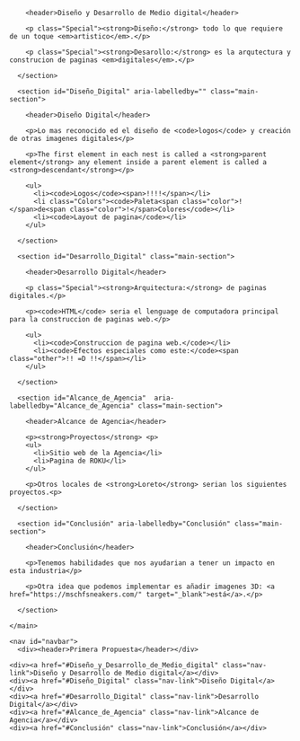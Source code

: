 <!DOCTYPE html>
<html lang="en">
  <head>
    <meta charset="utf-8">
    <meta name="viewport" content="width=device-width, initial-scale=1.0">
    <title>Technical Documentation Page</title>
    <link rel="stylesheet" href="./styles.css">
  </head>

  <body>
    <main id="main-doc">
      <section id="Diseño_y_Desarrollo_de_Medio_digital" aria-labelledby="" class="main-section">

        <header>Diseño y Desarrollo de Medio digital</header>
        
        <p class="Special"><strong>Diseño:</strong> todo lo que requiere de un toque <em>artistico</em>.</p>
        
        <p class="Special"><strong>Desarollo:</strong> es la arqutectura y construcion de paginas <em>digitales</em>.</p>

      </section>

      <section id="Diseño_Digital" aria-labelledby="" class="main-section">

        <header>Diseño Digital</header>

        <p>Lo mas reconocido ed el diseño de <code>logos</code> y creación de otras imagenes digitales</p>

        <p>The first element in each nest is called a <strong>parent element</strong> any element inside a parent element is called a <strong>descendant</strong></p>

        <ul>
          <li><code>Logos</code><span>!!!!</span></li>
          <li class="Colors"><code>Paleta<span class="color">!</span>de<span class="color">!</span>Colores</code></li>
          <li><code>Layout de pagina</code></li>
        </ul>

      </section>

      <section id="Desarrollo_Digital" class="main-section">

        <header>Desarrollo Digital</header>

        <p class="Special"><strong>Arquitectura:</strong> de paginas digitales.</p>

        <p><code>HTML</code> seria el lenguage de computadora principal para la construccion de paginas web.</p>

        <ul>
          <li><code>Construccion de pagina web.</code></li>
          <li><code>Efectos especiales como este:</code><span class="other">!! =D !!</span></li>
        </ul>
        
      </section>

      <section id="Alcance_de_Agencia"  aria-labelledby="Alcance_de_Agencia" class="main-section">
        
        <header>Alcance de Agencia</header>

        <p><strong>Proyectos</strong> <p>
        <ul>
          <li>Sitio web de la Agencia</li>
          <li>Pagina de ROKU</li>
        </ul>

        <p>Otros locales de <strong>Loreto</strong> serian los siguientes proyectos.<p>

      </section>

      <section id="Conclusión" aria-labelledby="Conclusión" class="main-section">

        <header>Conclusión</header>

        <p>Tenemos habilidades que nos ayudarian a tener un impacto en esta industria</p>

        <p>Otra idea que podemos implementar es añadir imagenes 3D: <a href="https://mschfsneakers.com/" target="_blank">está</a>.</p>
        
      </section>
   
    </main>
   
    <nav id="navbar">
      <div><header>Primera Propuesta</header></div>

    <div><a href="#Diseño_y_Desarrollo_de_Medio_digital" class="nav-link">Diseño y Desarrollo de Medio digital</a></div>
    <div><a href="#Diseño_Digital" class="nav-link">Diseño Digital</a></div>
    <div><a href="#Desarrollo_Digital" class="nav-link">Desarrollo Digital</a></div>
    <div><a href="#Alcance_de_Agencia" class="nav-link">Alcance de Agencia</a></div>
    <div><a href="#Conclusión" class="nav-link">Conclusión</a></div>
  </nav>
  </body>
</html>
